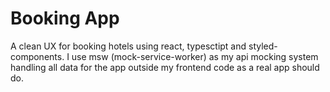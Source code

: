 # Booking App

A clean UX for booking hotels using react, typesctipt and styled-components. I use msw (mock-service-worker) as my api mocking system handling all data for the app outside my frontend code as a real app should do.



